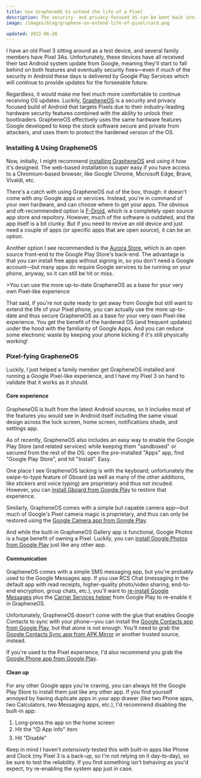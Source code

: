 ```yaml
---
title: Use GrapheneOS to extend the life of a Pixel
description: The security- and privacy-focused OS can be bent back into a Pixel experience
image: /images/blog/graphene-os-extend-life-of-pixel/card.png

updated: 2022-06-20
---
```


I have an old Pixel 3 sitting around as a test device, and several family members have Pixel 3As. Unfortunately, these devices have all received their last Android system update from Google, meaning they'll start to fall behind on both features and eventually security fixes—even if _much_ of the security in Android these days is delivered by Google Play Services which will continue to provide updates for the forseeable future.

Regardless, it would make me feel much more comfortable to continue receiving OS updates. Luckily, [GrapheneOS](https://grapheneos.org/) is a security and privacy focused build of Android that targets Pixels due to their industry-leading hardware security features combined with the ability to unlock their bootloaders. GrapheneOS effectively uses the same hardware features Google developed to keep the stock software secure and private from attackers, and uses them to protect the hardened version of the OS.

### Installing & Using GrapheneOS

Now, initially, I might recommend [installing GrapheneOS](https://grapheneos.org/install/web) and using it how it's designed. The web-based installation is _super_ easy if you have access to a Chromium-based browser, like Google Chrome, Microsoft Edge, Brave, Vivaldi, etc.

There's a catch with using GrapheneOS out of the box, though: it doesn't come with _any_ Google apps or services. Instead, you're in command of your own hardware, and can choose where to get your apps. The obvious and oft-recommended option is [F-Droid](https://f-droid.org/), which is a completely open source app store and repoitory. However, much of the software is outdated, and the app itself is a bit clunky. But if you need to revive an old device and just need a couple of apps (or specific apps that are open source), it can be an option.

Another option I see recommended is the [Aurora Store](https://auroraoss.com/), which is an open source front-end to the Google Play Store's back-end. The advantage is that you can install free apps without signing in, so you don't need a Google account—but many apps do require Google services to be running on your phone, anyway, so it can still be hit or miss.

<aside markdown="1">
>You can use the more up-to-date GrapheneOS as a base for your very own Pixel-like experience
</aside>

That said, if you're not quite ready to get away from Google but still want to extend the life of your Pixel phone, you can actually use the more up-to-date and thus secure GrapheneOS as a base for your very own Pixel-like experience. You get the benefit of the hardened OS (and frequent updates) under the hood with the familiarity of Google Apps. And you can reduce some electronic waste by keeping your phone kicking if it's still physically working!

### Pixel-fying GrapheneOS

Luckily, I just helped a family member get GrapheneOS installed and running a Google Pixel-like experience, and I have my Pixel 3 on hand to validate that it works as it should.

#### Core experience

GrapheneOS is built from the latest Android sources, so it includes most of the features you would see in Android itself including the same visual design across the lock screen, home screen, notifications shade, and settings app.

As of recently, GrapheneOS also includes an easy way to enable the Google Play Store (and related services) while keeping them "sandboxed" or secured from the rest of the OS: open the pre-installed "Apps" app, find "Google Play Store", and hit "Install". Easy.

One place I see GrapheneOS lacking is with the keyboard; unfortunately the swipe-to-type feature of Gboard (as well as many of the other additions, like stickers and voice typing) are proprietary and thus not incuded. However, you can [install Gboard from Google Play](https://play.google.com/store/apps/details?id=com.google.android.inputmethod.latin) to restore that experience.

Similarly, GrapheneOS comes with a simple but capable camera app—but much of Google's Pixel camera magic is proprietary, and thus can only be restored using the [Google Camera app from Google Play](https://play.google.com/store/apps/details?id=com.google.android.GoogleCamera).

And while the built-in GrapheneOS Gallery app is functional, Google Photos is a huge benefit of owning a Pixel. Luckily, you can [install Google Photos from Google Play](https://play.google.com/store/apps/details?id=com.google.android.apps.photos) just like any other app.

#### Communication

GrapheneOS comes with a simple SMS messaging app, but you're probably used to the Google Messages app. If you use RCS Chat (messaging in the default app with read receipts, higher-quality photo/video sharing, end-to-end encryption, group chats, etc.), you'll want to [re-install Google Messages](https://play.google.com/store/apps/details?id=com.google.android.apps.messaging) plus the [Carrier Services helper](https://play.google.com/store/apps/details?id=com.google.android.ims) from Google Play to re-enable it in GrapheneOS.

Unfortunately, GrapheneOS doesn't come with the glue that enables Google Contacts to sync with your phone—you can install the [Google Contacts app from Google Play](https://play.google.com/store/apps/details?id=com.google.android.contacts), but that alone is not enough. You'll need to grab the [Google Contacts Sync app from APK Mirror](https://www.apkmirror.com/apk/google-inc/google-contacts-sync/) or another trusted source, instead.

If you're used to the Pixel experience, I'd also recommend you grab the [Google Phone app from Google Play](https://play.google.com/store/apps/details?id=com.google.android.dialer).

#### Clean up

For any other Google apps you're craving, you can always hit the Google Play Store to install them just like any other app. If you find yourself annoyed by having duplicate apps in your app drawer (like two Phone apps, two Calculators, two Messaging apps, etc.), I'd recommend disabling the built-in app:

1. Long-press the app on the home screen
2. Hit the "🛈 App info" item
3. Hit "Disable"

Keep in mind I haven't _extensively_ tested this with built-in apps like Phone and Clock (my Pixel 3 is a back-up, so I'm not relying on it day-to-day), so be sure to test the reliability. If you find something isn't behaving as you'd expect, try re-enabling the system app just in case.
